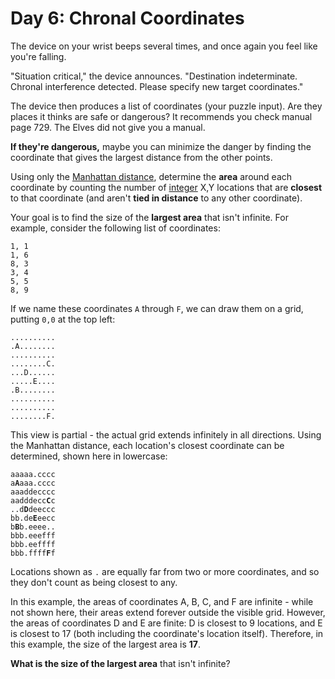 # Day 6: Chronal Coordinates

The device on your wrist beeps several times, and once again you feel like you're falling.

"Situation critical," the device announces. "Destination indeterminate. Chronal interference detected. Please specify new target coordinates."

The device then produces a list of coordinates (your puzzle input). Are they places it thinks are safe or dangerous? It recommends you check manual page 729. The Elves did not give you a manual.

**If they're dangerous,** maybe you can minimize the danger by finding the coordinate that gives the largest distance from the other points.

Using only the [Manhattan distance](https://en.wikipedia.org/wiki/Taxicab_geometry), determine the **area** around each coordinate by counting the number of [integer](https://en.wikipedia.org/wiki/Integer) X,Y locations that are **closest** to that coordinate (and aren't **tied in distance** to any other coordinate).

Your goal is to find the size of the **largest area** that isn't infinite. For example, consider the following list of coordinates:

```
1, 1
1, 6
8, 3
3, 4
5, 5
8, 9
```

If we name these coordinates `A` through `F`, we can draw them on a grid, putting `0,0` at the top left:

```
..........
.A........
..........
........C.
...D......
.....E....
.B........
..........
..........
........F.
```

This view is partial - the actual grid extends infinitely in all directions. Using the Manhattan distance, each location's closest coordinate can be determined, shown here in lowercase:

<pre><code>aaaaa.cccc
a<strong>A</strong>aaa.cccc
aaaddecccc
aadddecc<strong>C</strong>c
..d<strong>D</strong>deeccc
bb.de<strong>E</strong>eecc
b<strong>B</strong>b.eeee..
bbb.eeefff
bbb.eeffff
bbb.ffff<strong>F</strong>f
</code></pre>

Locations shown as `.` are equally far from two or more coordinates, and so they don't count as being closest to any.

In this example, the areas of coordinates A, B, C, and F are infinite - while not shown here, their areas extend forever outside the visible grid. However, the areas of coordinates D and E are finite: D is closest to 9 locations, and E is closest to 17 (both including the coordinate's location itself). Therefore, in this example, the size of the largest area is **17**.

**What is the size of the largest area** that isn't infinite?
